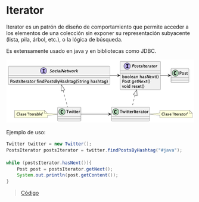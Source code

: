 # Iterator

Iterator es un patrón de diseño de comportamiento que 
permite acceder a los elementos de una colección sin 
exponer su representación subyacente (lista, pila, árbol, etc.),
o la lógica de búsqueda.

Es extensamente usado en java y en bibliotecas como JDBC. 

![iterator](https://raw.githubusercontent.com/sauljabin/java-design-patterns/main/plantuml/behavioral/iterator.png)

Ejemplo de uso:

```java
Twitter twitter = new Twitter();
PostsIterator postsIterator = twitter.findPostsByHashtag("#java");

while (postsIterator.hasNext()){
    Post post = postsIterator.getNext();
    System.out.println(post.getContent());
}
```

> [Código](https://github.com/sauljabin/java-design-patterns/tree/main/patterns/src/main/java/pattern/behavioral/iterator)